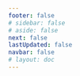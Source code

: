 ```yaml
---
footer: false
# sidebar: false
# aside: false
next: false
lastUpdated: false
navbar: false
# layout: doc
---
```


<script setup>
  const chatPrompts = [
    { id: "49", text: "halaman populer situs ini, tabel", category: "general" },
    { id: "49", text: "situs ini, 10 FAQ teratas", category: "general" },
    { id: "49", text: "tautan situs free zone, tabel", category: "general" },
    { id: "49", text: "tabel tautan ke situs free zone dengan harga", category: "general" },
    
    { id: "1", text: "Pendaftaran perusahaan di UAE", category: "business" },
    { id: "7", text: "Persyaratan izin usaha UAE", category: "business" },
    { id: "7", text: "perbandingan jenis badan usaha UAE, tabel & analisis", category: "business" },
    { id: "7", text: "perbandingan ahli tentang biaya relokasi perusahaan dari Inggris ke berbagai free zone untuk bisnis keuangan dengan dua pendiri. 8 visa, 3 anggota keluarga + anjing. Sewa di pusat bisnis. Warga Inggris, bukan penduduk UAE", category: "business" },
    { id: "48", text: "10 Rumah Sakit Terbaik di UAE, Kelebihan dan Kekurangan", category: "healthcare" },

    { id: "15", text: "Surat Kuasa di UAE", category: "legal" },

    // Layanan Bisnis (blok pertama)
    { id: "2", text: "Pendirian perusahaan Mainland", category: "business" },
    { id: "3", text: "Pendaftaran perusahaan Free zone", category: "business" },
    { id: "4", text: "Pembentukan perusahaan Offshore", category: "business" },
    { id: "5", text: "Visa freelance UAE", category: "business" },
    { id: "6", text: "Izin usaha Dubai", category: "business" },
    { id: "23", text: "Pendirian usaha UAE", category: "business" },
    { id: "24", text: "Free zone Dubai", category: "business" },
    { id: "25", text: "Pendaftaran perusahaan UAE", category: "business" },
    { id: "26", text: "Visa freelance UAE", category: "business" },
    
    // Visa dan Imigrasi
    { id: "8", text: "Permohonan Golden Visa UAE", category: "visa" },
    { id: "9", text: "Visa kerja UAE", category: "visa" },
    { id: "10", text: "Sponsorship visa keluarga di UAE", category: "visa" },
    { id: "11", text: "Persyaratan tes medis visa", category: "visa" },
    { id: "12", text: "Proses visa tinggal UAE", category: "visa" },
    { id: "27", text: "Persyaratan visa UAE", category: "visa" },
    
    // Hukum dan Dokumen
    { id: "13", text: "Permohonan Emirates ID", category: "legal" },
    { id: "14", text: "Legalisasi dokumen UAE", category: "legal" },
    { id: "16", text: "Peninjauan kontrak bisnis UAE", category: "legal" },
    { id: "40", text: "Perpanjangan Emirates ID", category: "legal" },
    
    // Layanan Keuangan
    { id: "17", text: "Rekening bank korporat UAE", category: "finance" },
    { id: "18", text: "Pendaftaran pajak UAE (VAT)", category: "finance" },
    { id: "19", text: "Layanan akuntansi di UAE", category: "finance" },
    { id: "20", text: "Peraturan Substansi Ekonomi UAE", category: "finance" },
    { id: "41", text: "Layanan perbankan UAE", category: "finance" },
    
    // Properti dan Layanan
    { id: "21", text: "Investasi properti UAE", category: "property" },
    { id: "22", text: "Sewa ruang kantor Dubai", category: "property" },

    // Kesehatan
    { id: "47", text: "Asuransi kesehatan UAE", category: "healthcare" },
    { id: "49", text: "Pemeriksaan medis UAE", category: "healthcare" },
    
    // Pariwisata dan Hiburan (di akhir)
    { id: "28", text: "Objek wisata Dubai", category: "travel" },
    { id: "29", text: "Expo City Dubai", category: "attractions" },
    { id: "30", text: "Tiket Dubai Frame", category: "attractions" },
    { id: "31", text: "Tiket Burj Khalifa", category: "attractions" },
    { id: "32", text: "Museum of the Future", category: "attractions" },
    { id: "33", text: "Abu Dhabi Louvre", category: "attractions" },
    { id: "34", text: "Ferrari World Abu Dhabi", category: "attractions" },
    { id: "35", text: "Belanja di Dubai Mall", category: "shopping" },
]
</script>

<AIChat :prompts="chatPrompts" />